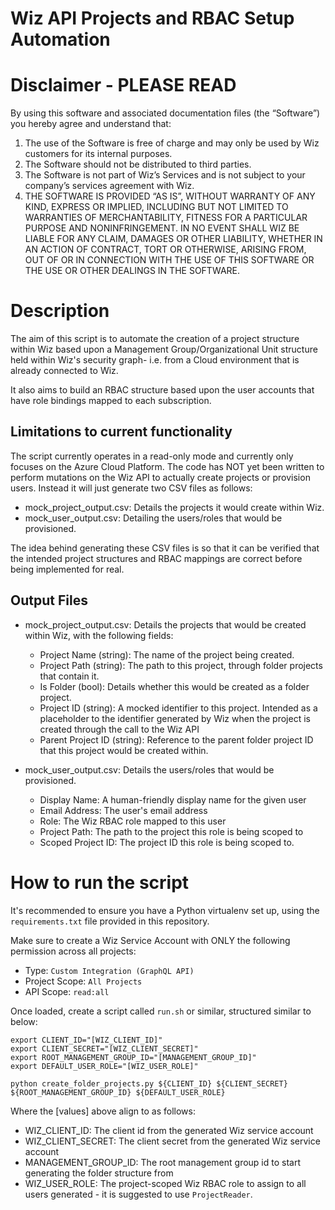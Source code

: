 # Wiz API Projects and RBAC Setup Automation

# Disclaimer - PLEASE READ

By using this software and associated documentation files (the “Software”) you hereby agree and understand that:

1. The use of the Software is free of charge and may only be used by Wiz customers for its internal purposes.
2. The Software should not be distributed to third parties.
3. The Software is not part of Wiz’s Services and is not subject to your company’s services agreement with Wiz.
4. THE SOFTWARE IS PROVIDED “AS IS”, WITHOUT WARRANTY OF ANY KIND, EXPRESS OR IMPLIED, INCLUDING BUT NOT LIMITED TO WARRANTIES OF MERCHANTABILITY, FITNESS FOR A PARTICULAR PURPOSE AND NONINFRINGEMENT. IN NO EVENT SHALL WIZ BE LIABLE FOR ANY CLAIM, DAMAGES OR OTHER LIABILITY, WHETHER IN AN ACTION OF CONTRACT, TORT OR OTHERWISE, ARISING FROM, OUT OF OR IN CONNECTION WITH THE USE OF THIS SOFTWARE OR THE USE OR OTHER DEALINGS IN THE SOFTWARE.

# Description

The aim of this script is to automate the creation of a project structure within Wiz based upon a Management Group/Organizational Unit structure held within Wiz's security graph- i.e. from a Cloud environment that is already connected to Wiz.

It also aims to build an RBAC structure based upon the user accounts that have role bindings mapped to each subscription.

## Limitations to current functionality

The script currently operates in a read-only mode and currently only focuses on the Azure Cloud Platform. The code has NOT yet been written to perform mutations on the Wiz API to actually create projects or provision users. Instead it will just generate two CSV files as follows:
* mock_project_output.csv: Details the projects it would create within Wiz.
* mock_user_output.csv: Detailing the users/roles that would be provisioned.

The idea behind generating these CSV files is so that it can be verified that the intended project structures and RBAC mappings are correct before being implemented for real.

## Output Files

* mock_project_output.csv: Details the projects that would be created within Wiz, with the following fields:
    * Project Name (string): The name of the project being created.
    * Project Path (string): The path to this project, through folder projects that contain it.
    * Is Folder (bool): Details whether this would be created as a folder project.
    * Project ID (string): A mocked identifier to this project. Intended as a placeholder to the identifier generated by Wiz when the project is created through the call to the Wiz API
    * Parent Project ID (string): Reference to the parent folder project ID that this project would be created within.

* mock_user_output.csv: Details the users/roles that would be provisioned.
    * Display Name: A human-friendly display name for the given user
    * Email Address: The user's email address
    * Role: The Wiz RBAC role mapped to this user
    * Project Path: The path to the project this role is being scoped to
    * Scoped Project ID: The project ID this role is being scoped to.


# How to run the script

It's recommended to ensure you have a Python virtualenv set up, using the `requirements.txt` file provided in this repository.

Make sure to create a Wiz Service Account with ONLY the following permission across all projects:
* Type: `Custom Integration (GraphQL API)`
* Project Scope: `All Projects`
* API Scope: `read:all`

Once loaded, create a script called `run.sh` or similar, structured similar to below:

```
export CLIENT_ID="[WIZ_CLIENT_ID]"
export CLIENT_SECRET="[WIZ_CLIENT_SECRET]"
export ROOT_MANAGEMENT_GROUP_ID="[MANAGEMENT_GROUP_ID]"
export DEFAULT_USER_ROLE="[WIZ_USER_ROLE]"

python create_folder_projects.py ${CLIENT_ID} ${CLIENT_SECRET} ${ROOT_MANAGEMENT_GROUP_ID} ${DEFAULT_USER_ROLE}

```

Where the [values] above align to as follows:

* WIZ_CLIENT_ID: The client id from the generated Wiz service account
* WIZ_CLIENT_SECRET: The client secret from the generated Wiz service account
* MANAGEMENT_GROUP_ID: The root management group id to start generating the folder structure from
* WIZ_USER_ROLE: The project-scoped Wiz RBAC role to assign to all users generated - it is suggested to use `ProjectReader`.
